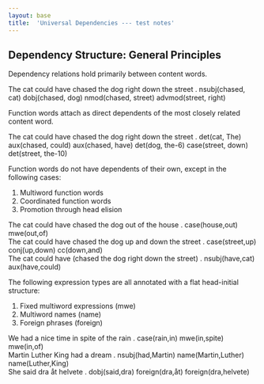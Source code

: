 ```yaml
---
layout: base
title:  'Universal Dependencies --- test notes'
---
```


## Dependency Structure: General Principles

Dependency relations hold primarily between content words.

<div id="s1" class="sd-parse">
The cat could have chased the dog right down the street .
nsubj(chased, cat)
dobj(chased, dog)
nmod(chased, street)
advmod(street, right)
</div>

Function words attach as direct dependents of the most closely related content word.

<div id="s2" class="sd-parse">
The cat could have chased the dog right down the street .
det(cat, The)
aux(chased, could)
aux(chased, have)
det(dog, the-6)
case(street, down)
det(street, the-10)
</div>

Function words do not have dependents of their own, except in the following cases:

1. Multiword function words
2. Coordinated function words
3. Promotion through head elision
  
<div class="sd-parse">
The cat could have chased the dog out of the house .
case(house,out)
mwe(out,of)
</div>

<div class="sd-parse">
The cat could have chased the dog up and down the street .
case(street,up)
conj(up,down)
cc(down,and)
</div>

<div class="sd-parse">
The cat could have (chased the dog right down the street) .
nsubj(have,cat)
aux(have,could)
</div>

The following expression types are all annotated with a flat head-initial structure:

1. Fixed multiword expressions (mwe)
2. Multiword names (name)
3. Foreign phrases (foreign)

<div class="sd-parse">
We had a nice time in spite of the rain .
case(rain,in)
mwe(in,spite)
mwe(in,of)
</div>

<div class="sd-parse">
Martin Luther King had a dream .
nsubj(had,Martin)
name(Martin,Luther)
name(Luther,King)
</div>

<div class="sd-parse">
She said dra åt helvete .
dobj(said,dra)
foreign(dra,åt)
foreign(dra,helvete)
</div>
